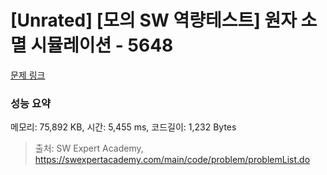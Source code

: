 # [Unrated] [모의 SW 역량테스트] 원자 소멸 시뮬레이션 - 5648 

[문제 링크](https://swexpertacademy.com/main/code/problem/problemDetail.do?contestProbId=AWXRFInKex8DFAUo) 

### 성능 요약

메모리: 75,892 KB, 시간: 5,455 ms, 코드길이: 1,232 Bytes



> 출처: SW Expert Academy, https://swexpertacademy.com/main/code/problem/problemList.do